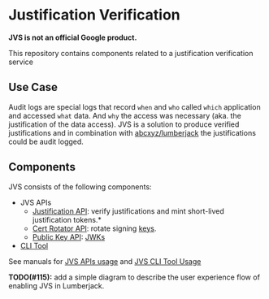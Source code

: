 # Justification Verification

**JVS is not an official Google product.**

This repository contains components related to a justification verification
service

## Use Case

Audit logs are special logs that record `when` and `who` called `which`
application and accessed `what` data. And `why` the access was necessary (aka.
the justification of the data access). JVS is a solution to produce verified
justifications and in combination with
[abcxyz/lumberjack](https://github.com/abcxyz/lumberjack) the justifications
could be audit logged.

## Components

JVS consists of the following components:

* JVS APIs
  * [Justification API](./cmd/justification): verify justifications and mint
      short-lived justification tokens.*
  * [Cert Rotator API](./cmd/cert-rotation): rotate signing
      [keys](https://cloud.google.com/kms/docs/key-rotation).
  * [Public Key API](./cmd/public-key):
      [JWKs](https://auth0.com/docs/secure/tokens/json-web-tokens/json-web-key-sets)
* [CLI Tool](./cmd/jvsctl)

See manuals for [JVS APIs usage](./docs/jvs-apis.md) and
[JVS CLI Tool Usage](./docs/cli-tool.md)

**TODO(#115):** add a simple diagram to describe the user experience flow of
enabling JVS in Lumberjack.
